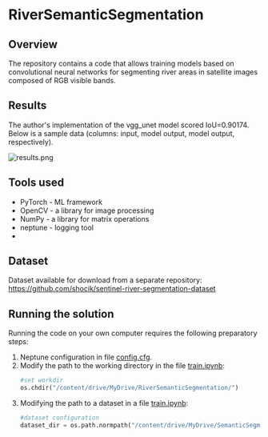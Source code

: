 # RiverSemanticSegmentation

## Overview

The repository contains a code that allows training models based on convolutional neural networks for segmenting river areas in satellite images composed of RGB visible bands.

## Results
The author's implementation of the vgg_unet model scored IoU=0.90174. Below is a sample data (columns: input, model output, model output, respectively).

![results.png](https://i.postimg.cc/Hk06sPNr/results.png)

## Tools used
- PyTorch - ML framework
- OpenCV - a library for image processing
- NumPy - a library for matrix operations
- neptune - logging tool
- 
## Dataset

Dataset available for download from a separate repository: https://github.com/shocik/sentinel-river-segmentation-dataset

## Running the solution
Running the code on your own computer requires the following preparatory steps:

1. Neptune configuration in file [config.cfg](config.cfg).
2. Modify the path to the working directory in the file [train.ipynb](train.ipynb):
    ```Python
    #set workdir
    os.chdir("/content/drive/MyDrive/RiverSemanticSegmentation/")
    ```
3. Modifying the path to a dataset in a file [train.ipynb](train.ipynb):
    ```Python
    #dataset configuration
    dataset_dir = os.path.normpath("/content/drive/MyDrive/SemanticSegmentationV2/dataset/")
    ```
